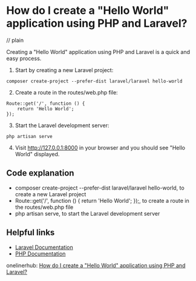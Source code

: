 # How do I create a "Hello World" application using PHP and Laravel?
// plain

Creating a "Hello World" application using PHP and Laravel is a quick and easy process.

1. Start by creating a new Laravel project:
```
composer create-project --prefer-dist laravel/laravel hello-world
```

2. Create a route in the routes/web.php file:
```
Route::get('/', function () {
    return 'Hello World';
});
```

3. Start the Laravel development server:
```
php artisan serve
```

4. Visit http://127.0.0.1:8000 in your browser and you should see "Hello World" displayed.

## Code explanation

- composer create-project --prefer-dist laravel/laravel hello-world, to create a new Laravel project
- Route::get('/', function () { return 'Hello World'; });, to create a route in the routes/web.php file
- php artisan serve, to start the Laravel development server

## Helpful links
- [Laravel Documentation](https://laravel.com/docs/7.x)
- [PHP Documentation](https://www.php.net/docs.php)

onelinerhub: [How do I create a "Hello World" application using PHP and Laravel?](https://onelinerhub.com/php-laravel/how-do-i-create-a--hello-world--application-using-php-and-laravel)